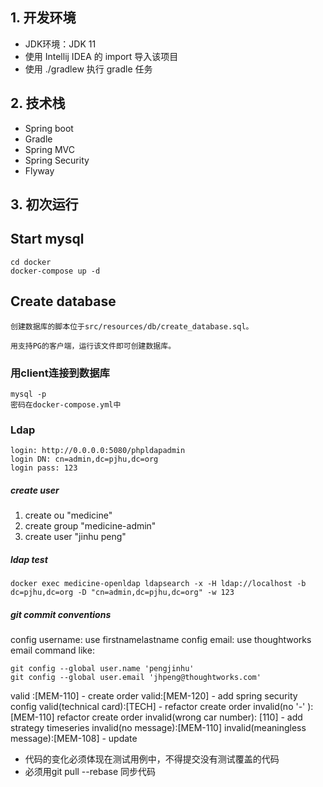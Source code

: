 ## 1. 开发环境

- JDK环境：JDK 11
- 使用 Intellij IDEA 的 import 导入该项目
- 使用 ./gradlew 执行 gradle 任务

## 2. 技术栈

- Spring boot
- Gradle
- Spring MVC
- Spring Security
- Flyway

## 3. 初次运行

## Start mysql
```$xslt
cd docker
docker-compose up -d
```

## Create database
```$xslt
创建数据库的脚本位于src/resources/db/create_database.sql。

用支持PG的客户端，运行该文件即可创建数据库。
```

### 用client连接到数据库

```
mysql -p
密码在docker-compose.yml中
```

### Ldap
```$xslt
login: http://0.0.0.0:5080/phpldapadmin
login DN: cn=admin,dc=pjhu,dc=org
login pass: 123
```

##### create user
1. create ou "medicine"
2. create group "medicine-admin"
3. create user "jinhu peng"

##### ldap test
```$xslt
docker exec medicine-openldap ldapsearch -x -H ldap://localhost -b dc=pjhu,dc=org -D "cn=admin,dc=pjhu,dc=org" -w 123
```
<!--dn: cn=jinhu peng,cn=medicine-admin,ou=medicine,dc=pjhu,dc=org-->

##### git commit conventions
config username: use firstnamelastname
config email: use thoughtworks email
command like:
```
git config --global user.name 'pengjinhu'
git config --global user.email 'jhpeng@thoughtworks.com'
```

valid :[MEM-110] - create order
valid:[MEM-120] - add spring security config
valid(technical card)​:[TECH] - refactor create order
invalid(no '-' )​: [MEM-110] refactor create order
invalid(wrong car number)​: [110] - add strategy timeseries 
invalid(no message)​:[MEM-110] 
invalid(meaningless message)​:[MEM-108] - update

- 代码的变化必须体现在测试用例中，不得提交没有测试覆盖的代码
- 必须用git pull --rebase 同步代码
            

